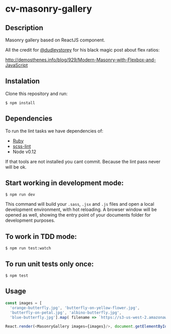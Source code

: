 # cv-masonry-gallery

## Description
Masonry gallery based on ReactJS component.

All the credit for [@dudleystorey](https://twitter.com/dudleystorey) for his black magic post about flex ratios:

http://demosthenes.info/blog/929/Modern-Masonry-with-Flexbox-and-JavaScript

## Instalation
Clone this repository and run:
```
$ npm install
```

## Dependencies

To run the lint tasks we have dependencies of:

* [Ruby](https://www.ruby-lang.org/en/downloads/)
* [scss-lint](https://github.com/brigade/scss-lint)
* Node v0.12

If that tools are not installed you cant commit. Because the lint pass never will be ok.

## Start working in development mode:
```
$ npm run dev
```
This command will build your `.sass`, `.jsx` and `.js` files and open a local development environment, with hot reloading. A browser window will be opened as well, showing the entry point of your documents folder for development purposes.

## To work in TDD mode:
```
$ npm run test:watch
```
## To run unit tests only once:
```
$ npm test
```

## Usage
```javascript
const images = [
  'orange-butterfly.jpg', 'butterfly-on-yellow-flower.jpg',
  'butterfly-on-petal.jpg', 'albino-butterfly.jpg',
  'blue-butterfly.jpg'].map( filename => `https://s3-us-west-2.amazonaws.com/s.cdpn.io/4273/${filename}` );

React.render(<MasonryGallery images={images}/>, document.getElementById('main'));
```

